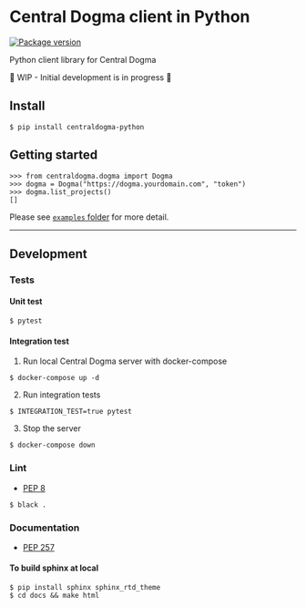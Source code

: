 # Central Dogma client in Python
<a href="https://pypi.org/project/centraldogma-python/">
    <img src="https://badge.fury.io/py/centraldogma-python.svg" alt="Package version">
</a>

Python client library for Central Dogma

🚧 WIP - Initial development is in progress 🚧

## Install
```
$ pip install centraldogma-python
```

## Getting started
```pycon
>>> from centraldogma.dogma import Dogma
>>> dogma = Dogma("https://dogma.yourdomain.com", "token")
>>> dogma.list_projects()
[]
```
Please see [`examples` folder](https://github.com/line/centraldogma-python/tree/main/examples) for more detail.

---

## Development
### Tests
#### Unit test
```
$ pytest
```

#### Integration test
1. Run local Central Dogma server with docker-compose
```
$ docker-compose up -d
```

2. Run integration tests
```
$ INTEGRATION_TEST=true pytest
```

3. Stop the server
```
$ docker-compose down
```

### Lint
- [PEP 8](https://www.python.org/dev/peps/pep-0008)
```
$ black .
```

### Documentation
- [PEP 257](https://www.python.org/dev/peps/pep-0257)

#### To build sphinx at local
```
$ pip install sphinx sphinx_rtd_theme
$ cd docs && make html
```
